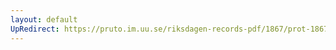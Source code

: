```yaml
---
layout: default
UpRedirect: https://pruto.im.uu.se/riksdagen-records-pdf/1867/prot-1867--fk--202/prot-1867--fk--202_000.pdf
---
```

